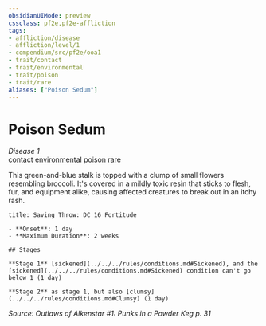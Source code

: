 ```yaml
---
obsidianUIMode: preview
cssclass: pf2e,pf2e-affliction
tags:
- affliction/disease
- affliction/level/1
- compendium/src/pf2e/ooa1
- trait/contact
- trait/environmental
- trait/poison
- trait/rare
aliases: ["Poison Sedum"]
---
```

# Poison Sedum
*Disease 1*  
[contact](../../../Rules/traits/contact.md)  [environmental](../../../Rules/traits/environmental.md)  [poison](../../../Rules/traits/poison.md)  [rare](../../../Rules/traits/rare.md)  

This green-and-blue stalk is topped with a clump of small flowers resembling broccoli. It's covered in a mildly toxic resin that sticks to flesh, fur, and equipment alike, causing affected creatures to break out in an itchy rash.

```ad-inline-affliction
title: Saving Throw: DC 16 Fortitude

- **Onset**: 1 day
- **Maximum Duration**: 2 weeks

## Stages

**Stage 1** [sickened](../../../rules/conditions.md#Sickened), and the [sickened](../../../rules/conditions.md#Sickened) condition can't go below 1 (1 day)

**Stage 2** as stage 1, but also [clumsy](../../../rules/conditions.md#Clumsy) (1 day)
```

*Source: Outlaws of Alkenstar #1: Punks in a Powder Keg p. 31*
